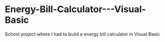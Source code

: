 # Energy-Bill-Calculator---Visual-Basic

School project where I had to build a energy bill calculator in Visual Basic
